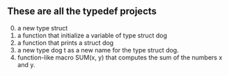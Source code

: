 ## These are all the typedef projects

0.  a new type struct
1.  a function that initialize a variable of type struct dog
2. a function that prints a struct dog
3.  a new type dog t as a new name for the type struct dog.
4.  function-like macro SUM(x, y) that computes the sum of the numbers x and y.
